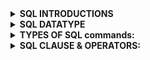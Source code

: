<details>


   
   <summary><b> SQL INTRODUCTIONS </b></summary>
   
# <SUB>1. SQL: Structured Query Language, used to access and manipulate data.</SUB>
# <SUB>2. SQL used CRUD operations to communicate with DB.</SUB>
</br>1. CREATE - execute INSERT statements to insert new tuple into the relation.
</br>2. READ - Read data already in the relations.
</br>3. UPDATE - Modify already inserted data in the relation.
</br>4. DELETE - Delete specific data point/tuple/row or multiple rows.
# <sub>3. SQL is not DB, is a query language.</sub>
# <SUB>4. What is RDBMS? (Relational Database Management System)</SUB>
</br>1. Software that enable us to implement designed relational model.
</br>2. e.g., MySQL, MS SQL, Oracle, IBM etc.
</br>3. Table/Relation is the simplest form of data storage object in R-DB.
</br>4. MySQL is open-source RDBMS, and it uses SQL for all CRUD operations
# <sub>5. MySQL used client-server model, where client is CLI or frontend that used services provided by MySQL server.</sub>
# <sub>6. Difference between SQL and MySQL</sub>
</br>SQL is Structured Query language used to perform CRUD operations in R-DB, while MySQL is a RDBMS used to
store, manage and administrate DB (provided by itself) using SQL.
</details>

<details>




   
<summary><b> SQL DATATYPE </b></summary>

# <SUB>7. SQL DATA TYPES
## 🔹 String Data Types
- </br> **CHAR(n)** Fixed-length string (0–255), e.g., CHAR(251)
- </br> **VARCHAR(n)** Variable-length string (0–65535 depending on row size), e.g., VARCHAR(255)
- </br> **TINYTEXT** String up to 255 characters
- </br> **TEXT** String up to 65,535 characters (64 KB)
- </br> **MEDIUMTEXT** String up to 16,777,215 characters (16 MB)
- </br> **LONGTEXT** String up to 4,294,967,295 characters (4 GB)
- </br> **TINYBLOB** Binary string up to 255 bytes
- </br> **BLOB** Binary string up to 65,535 bytes (64 KB)
- </br> **MEDIUMBLOB** Binary string up to 16 MB
- </br> **LONGBLOB** Binary string up to 4 GB
- </br> **ENUM** One value from a preset list, e.g., ENUM('M','F','Other')
- </br> **SET** One or many values from a preset list, e.g., SET('a','b','c')
## 🔹 Numeric Data Types
- </br> **TINYINT** Integer (-128 to 127)
- </br> **SMALLINT** Integer (-32,768 to 32,767)
- </br> **MEDIUMINT** Integer (-8,388,608 to 8,388,607)
- </br> **INT** Integer (-2,147,483,648 to 2,147,483,647)
- </br> **BIGINT** Integer (-9,223,372,036,854,775,808 to 9,223,372,036,854,775,807)
- </br> **FLOAT** Approx. decimal with precision up to 23 digits
- </br> **DOUBLE** Approx. decimal with precision 24 to 53 digits
- </br> **DECIMAL** Exact fixed-point decimal (stored as string internally)
## 🔹 Date & Time Data Types
- </br> **DATE** Format: `YYYY-MM-DD`
- </br> **DATETIME** Format: `YYYY-MM-DD HH:MM:SS`
- </br> **TIMESTAMP** Format: `YYYYMMDDHHMMSS`
- </br> **TIME** Format: `HH:MM:SS`
## 🔹 Boolean Data Type
- </br> **BOOLEAN** True/False (stored as 0 = False, 1 = True)

# <SUB>8. Size: TINY < SMALL < MEDIUM < INT < BIGINT.</SUB>
# <sub>9. Variable length Data types e.g., VARCHAR, are better to use as they occupy space equal to the actual data Size.</sub>
# <sub>10. Values can also be unsigned e.g., INT UNSIGNED. </sub>

</details>

<details>




   
<summary> <b>TYPES OF SQL commands:</b></summary>

# <sub>11.Types of SQL commands: <sub>
</br>**DDL (data definition language): defining relation schema.**
</br>1. **CREATE**: create table, DB, view.
</br>2 .**ALTER TABLE**: modification in table structure. e.g, change column datatype or add/remove columns.
</br>3. **DROP**: delete table, DB, view.
</br>4. **TRUNCATE**: remove all the tuples from the table.
</br>5. **RENAME**: rename DB name, table name, column name etc
# <sub>12. How to create a database?</SUB>
</br> **CREATE DATABASE** database_name;
</br> **Example** - CREATE DATABASE ORG; { HERE ORG IS A DATABASES NAME. }
# <sub>13. How to show all existing databases? </sub>
</br> **SHOW DATABASES;**
# <sub>14. How to use/select a database? </sub>
</br> **USE** database_name;  
</br> **Example** – USE ORG;
# <sub>15. How to create a table inside a database? </sub>
</br> **CREATE TABLE** table_name (  
column1 datatype,  
column2 datatype,  
column3 datatype,    
);  
</br> **Example** – CREATE TABLE STUDENT (ID INT, NAME VARCHAR(100), AGE INT)
# <sub>16. How to show all tables in the selected database? </sub>
</br> **SHOW TABLES;**
# <sub>17. How to describe the structure of a table? </sub>
</br> **DESCRIBE** table_name;  
</br> **Example** – DESCRIBE STUDENT;
# <sub>18. How to drop (delete) a database? </sub>
</br> **DROP DATABASE** database_name;  
</br> **Example** – DROP DATABASE ORG;
# <sub>19. How to drop (delete) a table? </sub>
</br> **DROP TABLE** table_name;  
</br> **Example** – DROP TABLE STUDENT;
# <sub>20. What is the SQL `ALTER TABLE` statement used for? </sub>
</br> **ALTER TABLE** is used to add, delete, or modify columns in an existing table. It can also add or drop constraints.
# <sub>21. How to add a column to a table? </sub>
</br> **ALTER TABLE** table_name **ADD** column_name datatype;  
</br> **Example** – CREATE TABLE Customers ADD Email VARCHAR(255); { Adds “Email” column to Customers table }
# <sub>22. How to drop (delete) a column from a table? </sub>
</br> **ALTER TABLE** table_name **DROP COLUMN** column_name;  
</br> **Example** – ALTER TABLE Customers DROP COLUMN Email; { Deletes “Email” column }
# <sub>23. How to modify a column's data type? </sub> 
</br> **ALTER TABLE** table_name **MODIFY COLUMN** column_name datatype;  
</br> **Example** – ALTER TABLE Persons MODIFY COLUMN DateOfBirth YEAR; { Changes column type to YEAR }
# <sub>24. How to rename a column? </sub> 
</br> **ALTER TABLE** table_name **RENAME COLUMN** old_name **TO** new_name;  
</br> **Example** – ALTER TABLE Persons RENAME COLUMN Address TO City; { Renames column Address → City }
# <sub>25. How to rename a table? </sub>
</br> **ALTER TABLE** old_table_name **RENAME TO** new_table_name;  
</br> **Example** – ALTER TABLE Customers RENAME TO Clients; { Renames table Customers → Clients }
# <sub>26. How to rename a database? </sub> 
</br> MySQL does **not** support `RENAME DATABASE` directly.  
</br> Instead, you must **create a new database**, then **move (or import/export) the tables** into it.
1. **CREATE DATABASE** new_database;  
2. **RENAME TABLE** old_database.table_name **TO** new_database.table_name;  
   (Repeat for each table)  
3. **DROP DATABASE** old_database; (after confirming data is moved)
Example:  
</br> **CREATE** DATABASE new_org;  
</br> **RENAME TABLE** org.students *TO** new_org.students;  
</br> **DROP DATABASE** org;
# <sub>27. What is the SQL `TRUNCATE` statement used for? </sub>
</br> **TRUNCATE TABLE** is used to delete all rows from a table, but it keeps the table structure for future use.
# <sub>28. How to truncate a table? </sub>
</br> **TRUNCATE TABLE** table_name;  
</br> **Example** – TRUNCATE TABLE Students; { Removes all records from Students table, but keeps the table }
# <sub>29. What is the difference between `TRUNCATE` and `DELETE`? </sub>
</br> **DELETE** – removes rows one by one and can use a **WHERE** condition.  
</br> **TRUNCATE** – removes all rows instantly, does not support **WHERE**, and resets AUTO_INCREMENT counters (in MySQL).
**Example:**  
</br> DELETE FROM Students **WHERE** Age > 20; { Deletes only matching rows }  
</br> **TRUNCATE TABLE** Students; { Deletes all rows }
# <sub>30. What is DRL / DQL (Data Retrieval / Data Query Language)? </sub>
</br> DRL / DQL is used to retrieve data from the database.  
</br> The main keyword is **SELECT**.
# <sub>31. How to select all columns from a table? </sub>
</br> **SELECT * FROM** table_name;  
</br> **Example** – SELECT * FROM Students; { Fetches all columns and all rows from Students }
# <sub>32. How to select specific columns from a table? </sub>
</br> **SELECT** column1, column2 **FROM** table_name;  
</br> **Example** – SELECT Name, Age FROM Students; { Fetches only Name and Age columns }
# <sub>33. What is the order of execution in SELECT? </sub>
</br> The order of execution is **from RIGHT to LEFT**.  
</br> First, the **FROM** clause is executed, then the **SELECT** clause.
# <sub>34. Can we use SELECT keyword without using FROM clause? </sub>
</br> ✅ Yes, using **DUAL tables**.
# <sub> What are DUAL tables? </sub>
</br> DUAL tables are **dummy tables** created by MySQL (and Oracle).  
</br> They help users to perform calculations or functions without referring to user-defined tables.
# <sub>35. Example of SELECT without FROM (using DUAL) </sub>
</br> SELECT 55 + 11; { Returns 66 }  
</br> SELECT NOW(); { Returns current date & time }  
</br> SELECT UCASE('hello'); { Returns HELLO }

 </details>
 
 <details>
    
   <summary><b> SQL CLAUSE & OPERATORS: </b></summary>
   
<details>
<summary><b>SQL CLAUSE</b></summary>
   
# <sub>36. What is the SQL WHERE clause? </sub>
</br> The **WHERE** clause is used to **filter records**.  
</br> It extracts only those records that fulfill a specified condition.
# <sub>37. Syntax of WHERE clause </sub>
</br> **SELECT** column1, column2, ...  
**FROM** table_name  
**WHERE** condition;
```
Example 1 :
Select from customer where country="mexico";
Example 2:
Select from customer where CustomerID = 1;
Example 3 :
Select from customers where CustomerID > 80;
 
```
# <sub>38. Can the WHERE clause be used only in SELECT? </sub>
</br> ❌ No.  
</br> The WHERE clause can also be used in **UPDATE, DELETE,** and other SQL statements.
# <sub>39. What is the SQL BETWEEN operator? </sub>  
</br> The **BETWEEN** operator is used to filter the result set within a certain **range of values**.  
</br> The values can be numbers, text, or dates.  
# <sub>40. Syntax of BETWEEN </sub>  
</br> **SELECT** column1, column2, ...  
**FROM** table_name  
**WHERE** column_name **BETWEEN** value1 **AND** value2;  
# <sub>41. How to select students with Marks between 70 and 90? </sub>  
</br> **SELECT** *  
**FROM** Students  
**WHERE** Marks BETWEEN 70 AND 90;  
# <sub>42. How to select employees with Salary between 30,000 and 50,000? </sub>  
</br> **SELECT** *  
**FROM** Employees  
**WHERE** Salary BETWEEN 30000 AND 50000;  
# <sub>43. How to select customers whose Age is between 25 and 35? </sub>  
</br> **SELECT** *  
**FROM** Customers  
**WHERE** Age BETWEEN 25 AND 35;  
# <sub>44. How to select products where Price is NOT between 500 and 1000? </sub>  
</br> **SELECT** *  
**FROM** Products  
**WHERE** Price NOT BETWEEN 500 AND 1000;  
# <sub>45. How to select orders placed between '2025-01-01' and '2025-06-30'? </sub>  
</br> **SELECT** *  
**FROM** Orders  
**WHERE** OrderDate BETWEEN '2025-01-01' AND '2025-06-30';  
# <sub>46. Can BETWEEN be used with text values? </sub>  
</br> ✅ Yes. For example:  
```sql
SELECT *  
FROM Customers  
WHERE CustomerName BETWEEN 'A' AND 'M';
```
# <sub> What is the SQL ORDER BY keyword? </sub>
</br> The **ORDER BY** keyword is used to **sort the result-set** in ascending or descending order.
# <sub> What is the default sorting order in ORDER BY? </sub>
</br> By default, **ORDER BY** sorts records in **ascending order (ASC)**.
```sql
SELECT * FROM Products ORDER BY Price;
```

</details>


<details>
<summary><b>SQL OPERATOR</b></summary>


# <sub>47. What is the SQL IN operator? </sub>  
</br> The **IN** operator allows you to specify multiple values in a **WHERE** clause.  
</br> It is a shorthand for writing multiple **OR** conditions.  
# <sub>48. What is the syntax of IN? </sub>  
</br> **SELECT** column_name(s)  
**FROM** table_name  
**WHERE** column_name **IN** (value1, value2, ...);  
# <sub>49. How to return all customers from 'Germany', 'France', or 'UK'? </sub>
```
</br> **SELECT** *  
**FROM** Customers  
**WHERE** Country IN ('Germany', 'France', 'UK');
```
# <sub>50. How to return all customers that are NOT from 'Germany', 'France', or 'UK'? </sub>  
```
</br> **SELECT** *  
**FROM** Customers  
**WHERE** Country NOT IN ('Germany', 'France', 'UK');  
```
# <sub>51. What is the SQL AND operator? </sub>
</br> The **AND** operator is used to filter records only when **all conditions** are true.  
</br> **Syntax:**  
```sql
SELECT column1, column2, ...
FROM table_name
WHERE condition1 AND condition2;
```
</br> **Example:**
```
SELECT * 
FROM Customers
WHERE Country = 'Germany' AND City = 'Berlin';
```
# <sub>52. What is the SQL OR operator? </sub>
</br> The OR operator is used to filter records when at least one condition is true.
</br> **Syntax:**
```
SELECT column1, column2, ...
FROM table_name
WHERE condition1 OR condition2;
```
</br> **Example:**
```
SELECT * 
FROM Customers
WHERE Country = 'Germany' OR Country = 'France';
```
# <sub>53. What is the SQL NOT operator? </sub>
</br> The NOT operator is used to display records when the condition is not true.
</br> **Syntax:**
```
SELECT column1, column2, ...
FROM table_name
WHERE NOT condition;
```
</br> **Example:**
```
SELECT * 
FROM Customers
WHERE Country NOT IN ('Germany', 'France', 'UK');
```
# <sub>54. What is the SQL IS NULL operator? </sub>
</br> The IS NULL operator is used to test for empty (NULL) values in a column.
</br> **Syntax:**
```
SELECT column1, column2, ...
FROM table_name
WHERE column_name IS NULL;
```
</br> **Example:**
```
SELECT * 
FROM Customers
WHERE Address IS NULL;

```
</details>


<details>
<summary><b>SQL WILDCARDS</b></summary>
   
# <sub>55. What are SQL Wildcards? </sub>
</br> SQL Wildcards are special symbols used with the **LIKE** operator to search for specific patterns in a column.  
</br>They allow you to substitute one or more characters in string matching.  
# <sub>56. Why are SQL Wildcards used? </sub>
</br> Wildcards are used in the **WHERE** clause to perform flexible searches when you don’t know the exact value.  
</br>They help find partial matches instead of exact matches.  
# <sub>57. What does the % wildcard represent? </sub>
</br> The **%** wildcard matches **zero or more characters**.  
**Examples:**  
```sql
-- Names ending with 'es'
SELECT * FROM Customers WHERE CustomerName LIKE '%es';

-- Names containing 'mer'
SELECT * FROM Customers WHERE CustomerName LIKE '%mer%';
```
# <sub>57. What does the _ wildcard represent? </sub>
</br> The _ wildcard matches exactly one character.
```
-- Any city ending with 'ondon'
SELECT * FROM Customers WHERE City LIKE '_ondon';
-- City starting with 'L' and ending with 'on'
SELECT * FROM Customers WHERE City LIKE 'L___on';
```
# <sub>58. How is the [] wildcard used in SQL? </sub>
</br> The [] wildcard matches any one character from inside the brackets.
**Example:**
```
-- Names starting with b, s, or p
SELECT * FROM Customers WHERE CustomerName LIKE '[bsp]%';
```
# <sub> 57. What does the - wildcard do? </sub>
</br> The - wildcard specifies a range of characters inside brackets.
**Example:**
```
-- Names starting with a–f
SELECT * FROM Customers WHERE CustomerName LIKE '[a-f]%';
```
# <sub>59. Can SQL wildcards be combined? </sub>
</br> ✅ Yes. Wildcards can be combined for more complex patterns.
**Examples:**
```
-- Names starting with 'a' and at least 3 characters long
SELECT * FROM Customers WHERE CustomerName LIKE 'a__%';

-- Names having 'r' in the second position
SELECT * FROM Customers WHERE CustomerName LIKE '_r%';
```
# <sub>60. What happens if no wildcard is used with LIKE? </sub>
</br> Without wildcards, the LIKE operator behaves like the = operator (exact match).
```
***Example:**

SELECT * FROM Customers WHERE Country LIKE 'Spain';
```
# <sub>61. Are all wildcards supported in every SQL database? </sub>
</br> ❌ No. Some wildcards are not supported in MySQL and PostgreSQL.
```
% and _ → Supported everywhere

[], -, ^ → Not supported in MySQL/PostgreSQL

{} → Only supported in Oracle
```


</details>



<details>
<summary><b>SQL ALISE</b></summary>
   
# <sub>62. What is a SQL Alias? </sub>
</br> A SQL Alias is a **temporary name** given to a table or column to make it more readable.  
</br> It exists only for the duration of the query.

# <sub>63. How do you create a column alias in MySQL? </sub>
</br> Use the **AS** keyword (optional in MySQL):  
```sql
SELECT CustomerID AS ID FROM Customers;
-- Or without AS
SELECT CustomerID ID FROM Customers;
```
# <sub>64. How do you give an alias with spaces in MySQL? </sub>
</br> Surround the alias with **backticks (`)** in MySQL:
```
SELECT ProductName AS `My Great Products` FROM Products;
```
# <sub> Why are table aliases useful? </sub>
</br> Table aliases are useful when:
</br>Using more than one table in a query,
</br>Making long column or table names shorter,
</br>Improving query readability,
```
Example:

SELECT o.OrderID, o.OrderDate, c.CustomerName
FROM Customers AS c, Orders AS o
WHERE c.CustomerName='Around the Horn' AND c.CustomerID=o.CustomerID;
```

</detilas>









</details>














